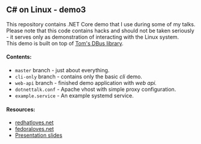 
## C# on Linux - demo3

This repository contains .NET Core demo that I use during some of my talks. Please note that this code contains hacks and should not be taken seriously - it serves only as demonstration of interacting with the Linux system.  
This demo is built on top of [Tom's DBus library](https://github.com/tmds/Tmds.DBus).

#### Contents:

* `master` branch - just about everything.
* `cli-only` branch - contains only the basic _cli_ demo.
* `web-api` branch - finished demo application with _web api._
* `dotnettalk.conf` - Apache vhost with simple proxy configuration.
* `example.service` - An example systemd service.

#### Resources:

* [redhatloves.net](http://fedoraloves.net)
* [fedoraloves.net](http://fedoraloves.net)
* [Presentation slides](http://redhat.slides.com/rjanekov/netcore-3?token=21AOkkAZ)

